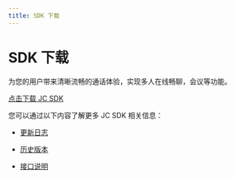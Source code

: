 ```yaml
---
title: SDK 下载
---
```

# SDK 下载

为您的用户带来清晰流畅的通话体验，实现多人在线畅聊，会议等功能。

[点击下载 JC
SDK](https://developer.juphoon.com/portal/cn/downloadsdk/download_sdk.php?filename=JC-SDK-iOS-V2_1.tar.gz)

您可以通过以下内容了解更多 JC SDK 相关信息：

- [更新日志](https://developer.juphoon.com/cn/document/V2.1/sdk/log/ios.php)

- [历史版本](/cn/document/V2.1/sdk/version/ios.php)

- [接口说明](https://developer.juphoon.com/portal/reference/V2.1/ios/)
